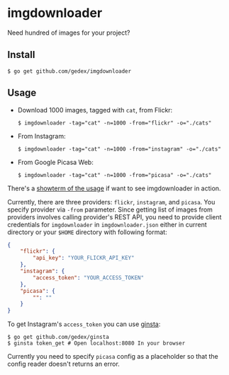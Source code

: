 imgdownloader
=============

Need hundred of images for your project?

## Install

~~~text
$ go get github.com/gedex/imgdownloader
~~~

## Usage

* Download 1000 images, tagged with `cat`, from Flickr:

  ~~~text
  $ imgdownloader -tag="cat" -n=1000 -from="flickr" -o="./cats"
  ~~~

* From Instagram:

  ~~~text
  $ imgdownloader -tag="cat" -n=1000 -from="instagram" -o="./cats"
  ~~~

* From Google Picasa Web:

  ~~~text
  $ imgdownloader -tag="cat" -n=1000 -from="picasa" -o="./cats"
  ~~~

There's a [showterm of the usage](http://showterm.io/e7a51dad5d048e93d64b6#fast) if
want to see imgdownloader in action.

Currently, there are three providers: `flickr`, `instagram`, and `picasa`. You specify
provider via `-from` parameter. Since getting list of images from providers
involves calling provider's REST API, you need to provide client credentials
for `imgdownloader` in `imgdownloader.json` either in current directory or
your `$HOME` directory with following format:

~~~json
{
	"flickr": {
		"api_key": "YOUR_FLICKR_API_KEY"
	},
	"instagram": {
		"access_token": "YOUR_ACCESS_TOKEN"
	},
	"picasa": {
		"": ""
	}
}
~~~

To get Instagram's `access_token` you can use [ginsta](https://github.com/gedex/ginsta):

~~~text
$ go get github.com/gedex/ginsta
$ ginsta token_get # Open localhost:8080 In your browser
~~~

Currently you need to specify `picasa` config as a placeholder so that the config reader
doesn't returns an error.
